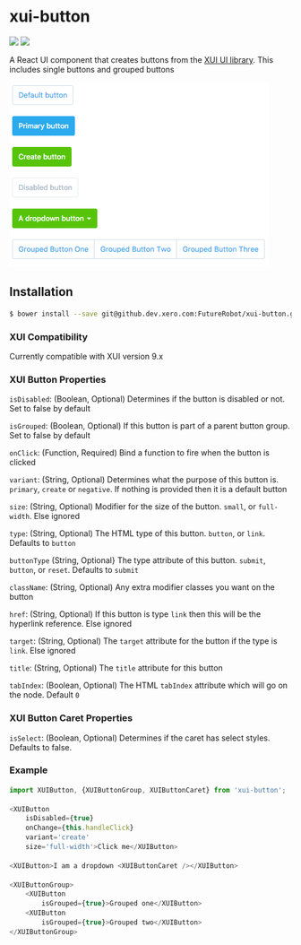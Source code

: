 xui-button
==========

![](https://img.shields.io/badge/XUI-%5E9.6.0%20%7C%7C%20%5E10.0.0-blue.svg)
![](https://img.shields.io/badge/React-~0.14.2-blue.svg)

A React UI component that creates buttons from the [XUI UI library](https://github.dev.xero.com/pages/Style/xui/section-buttons.html). This includes single buttons and grouped buttons

![](example/buttons.png)

## Installation

```bash
$ bower install --save git@github.dev.xero.com:FutureRobot/xui-button.git
```

### XUI Compatibility

Currently compatible with XUI version 9.x

### XUI Button Properties
`isDisabled`: (Boolean, Optional) Determines if the button is disabled or not. Set to false by default

`isGrouped`: (Boolean, Optional) If this button is part of a parent button group. Set to false by default

`onClick`: (Function, Required) Bind a function to fire when the button is clicked

`variant`: (String, Optional) Determines what the purpose of this button is. `primary`, `create` or `negative`. If nothing is provided then it is a default button

`size`: (String, Optional) Modifier for the size of the button. `small`, or `full-width`. Else ignored

`type`: (String, Optional) The HTML type of this button. `button`, or `link`. Defaults to `button`

`buttonType` (String, Optional} The type attribute of this button. `submit`, `button`, or `reset`. Defaults to `submit`

`className`: (String, Optional) Any extra modifier classes you want on the button

`href`: (String, Optional) If this button is type `link` then this will be the hyperlink reference. Else ignored

`target`: (String, Optional) The `target` attribute for the button if the type is `link`. Else ignored

`title`: (String, Optional) The `title` attribute for this button

`tabIndex`: (Boolean, Optional) The HTML `tabIndex` attribute which will go on the node.  Default `0`

### XUI Button Caret Properties
`isSelect`: (Boolean, Optional) Determines if the caret has select styles. Defaults to false.

### Example
```js
import XUIButton, {XUIButtonGroup, XUIButtonCaret} from 'xui-button';

<XUIButton
	isDisabled={true}
	onChange={this.handleClick}
	variant='create'
	size='full-width'>Click me</XUIButton>

<XUIButton>I am a dropdown <XUIButtonCaret /></XUIButton>

<XUIButtonGroup>
	<XUIButton
		isGrouped={true}>Grouped one</XUIButton>
	<XUIButton
		isGrouped={true}>Grouped two</XUIButton>
</XUIButtonGroup>

```
